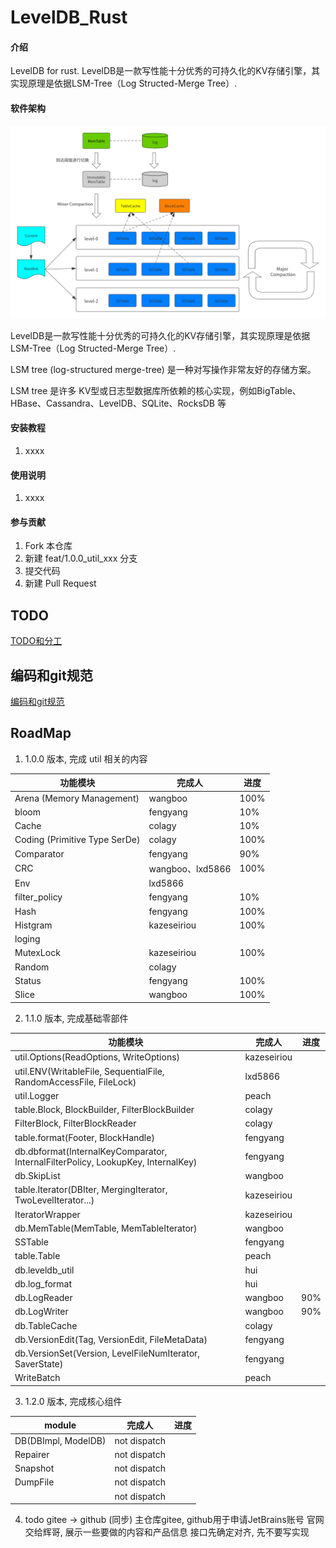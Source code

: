 # LevelDB_Rust

#### 介绍

LevelDB for rust.
LevelDB是一款写性能十分优秀的可持久化的KV存储引擎，其实现原理是依据LSM-Tree（Log Structed-Merge Tree）.

#### 软件架构

![LevelDB--整体架构](doc/images/LevelDB--整体架构.png)

LevelDB是一款写性能十分优秀的可持久化的KV存储引擎，其实现原理是依据LSM-Tree（Log Structed-Merge Tree）.

LSM tree (log-structured merge-tree) 是一种对写操作非常友好的存储方案。

LSM tree 是许多 KV型或日志型数据库所依赖的核心实现，例如BigTable、HBase、Cassandra、LevelDB、SQLite、RocksDB 等

#### 安装教程

1. xxxx

#### 使用说明

1. xxxx

#### 参与贡献

1. Fork 本仓库
2. 新建 feat/1.0.0_util_xxx 分支
3. 提交代码
4. 新建 Pull Request

## TODO

[TODO和分工](doc/TODOList.md)

## 编码和git规范

[编码和git规范](doc/CodeStyle.md)

## RoadMap

1. 1.0.0 版本, 完成 util 相关的内容

| 功能模块                                   | 完成人             | 进度   |
|----------------------------------------|-----------------|------|
| Arena (Memory Management)              | wangboo         | 100% |
| bloom                                  | fengyang        | 10%  |
| Cache                                  | colagy          | 10%  |
| Coding (Primitive Type SerDe)          | colagy          | 100% |
| Comparator                             | fengyang        | 90%  |
| CRC                                    | wangboo、lxd5866 | 100% |
| Env                                    | lxd5866         |      |
| filter_policy                          | fengyang        | 10%  |
| Hash                                   | fengyang        | 100% |
| Histgram                               | kazeseiriou     | 100% |
| loging                                 |                 |      |
| MutexLock                              | kazeseiriou     | 100% |
| Random                                 | colagy          |      |
| Status                                 | fengyang        | 100% |
| Slice                                  | wangboo         | 100% |

2. 1.1.0 版本, 完成基础零部件

| 功能模块                                                                             | 完成人         | 进度  |
|----------------------------------------------------------------------------------|-------------|-----|
| util.Options(ReadOptions, WriteOptions)                                          | kazeseiriou |     |
| util.ENV(WritableFile, SequentialFile, RandomAccessFile, FileLock)               | lxd5866     |     |
| util.Logger                                                                      | peach       |     |
| table.Block, BlockBuilder, FilterBlockBuilder                                    | colagy      |     |
| FilterBlock, FilterBlockReader                                                   | colagy      |     |
| table.format(Footer, BlockHandle)                                                | fengyang    |     |
| db.dbformat(InternalKeyComparator, InternalFilterPolicy, LookupKey, InternalKey) | fengyang    |     |
| db.SkipList                                                                      | wangboo     |     |
| table.Iterator(DBIter, MergingIterator, TwoLevelIterator...)                     | kazeseiriou |     |
| IteratorWrapper                                                                  | kazeseiriou |     |
| db.MemTable(MemTable, MemTableIterator)                                          | wangboo     |     | 
| SSTable                                                                          | fengyang    |     |
| table.Table                                                                      | peach       |     |
| db.leveldb_util                                                                  | hui         |     |
| db.log_format                                                                    | hui         |     |
| db.LogReader                                                                     | wangboo     | 90% |
| db.LogWriter                                                                     | wangboo     | 90% |
| db.TableCache                                                                    | colagy      |     |
| db.VersionEdit(Tag, VersionEdit, FileMetaData)                                   | fengyang    |     |
| db.VersionSet(Version, LevelFileNumIterator, SaverState)                         | fengyang    |     |
| WriteBatch                                                                       | peach       |     |

3. 1.2.0 版本, 完成核心组件

| module              | 完成人            | 进度  |
|---------------------|----------------|-----|
| DB(DBImpl, ModelDB) | not dispatch   |     |
| Repairer            | not dispatch   |     |
| Snapshot            | not dispatch   |     |
| DumpFile            | not dispatch   |     |
|                     | not dispatch   |     |

4. todo
   gitee ->  github  (同步)  主仓库gitee, github用于申请JetBrains账号
   官网交给辉哥, 展示一些要做的内容和产品信息
   接口先确定对齐, 先不要写实现



